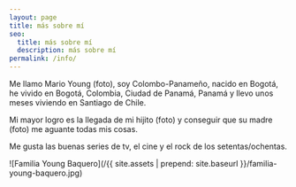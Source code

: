 ```yaml
---
layout: page
title: más sobre mí
seo:
  title: más sobre mí
  description: más sobre mí
permalink: /info/
---
```


Me llamo Mario Young (foto), soy Colombo-Panameño, nacido en Bogotá, he vivido en Bogotá, Colombia, Ciudad de Panamá, Panamá y llevo unos meses viviendo en Santiago de Chile.

Mi mayor logro es la llegada de mi hijito (foto) y conseguir que su madre (foto) me aguante todas mis cosas.

Me gusta las buenas series de tv, el cine y el rock de los setentas/ochentas.

![Familia Young Baquero](/{{ site.assets | prepend: site.baseurl }}/familia-young-baquero.jpg)
